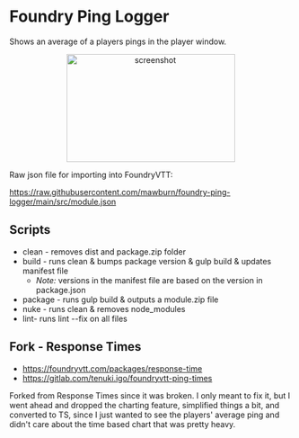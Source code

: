 # Foundry Ping Logger

Shows an average of a players pings in the player window.

<p align="center">
  <img src="https://i.imgur.com/LPD18Rc.png"  style="width:300px;height:192px;" alt="screenshot" />
</p>

Raw json file for importing into FoundryVTT:

https://raw.githubusercontent.com/mawburn/foundry-ping-logger/main/src/module.json

## Scripts

- clean - removes dist and package.zip folder
- build - runs clean & bumps package version & gulp build & updates manifest file
  - _Note:_ versions in the manifest file are based on the version in package.json
- package - runs gulp build & outputs a module.zip file
- nuke - runs clean & removes node_modules
- lint- runs lint --fix on all files

## Fork - Response Times

- https://foundryvtt.com/packages/response-time
- https://gitlab.com/tenuki.igo/foundryvtt-ping-times

Forked from Response Times since it was broken. I only meant to fix it, but I went ahead and dropped the charting feature, simplified things a bit, and converted to TS, since I just wanted to see the players' average ping and didn't care about the time based chart that was pretty heavy.

